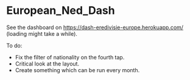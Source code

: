 # European_Ned_Dash

See the dashboard on https://dash-eredivisie-europe.herokuapp.com/ (loading might take a while). 

To do:
- Fix the filter of nationality on the fourth tap. 
- Critical look at the layout. 
- Create something which can be run every month.
